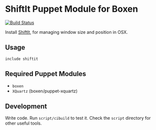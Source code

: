 # ShiftIt Puppet Module for Boxen

[![Build Status](https://travis-ci.org/boxen/puppet-shiftit.png)](https://travis-ci.org/boxen/puppet-shiftit)

Install [ShiftIt](https://github.com/fikovnik/ShiftIt/), for managing window size and position in OSX.

## Usage

```puppet
include shiftit
```

## Required Puppet Modules

* `boxen`
* `XQuartz` (boxen/puppet-xquartz)

## Development

Write code. Run `script/cibuild` to test it. Check the `script`
directory for other useful tools.
